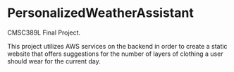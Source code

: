 # PersonalizedWeatherAssistant
CMSC389L Final Project. 

This project utilizes AWS services on the backend in order to create a static website
that offers suggestions for the number of layers of clothing a user should wear for
the current day. 
